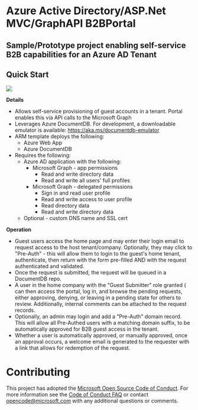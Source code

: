 # Azure Active Directory/ASP.Net MVC/GraphAPI B2BPortal
## Sample/Prototype project enabling self-service B2B capabilities for an Azure AD Tenant
## Quick Start

<a href="https://portal.azure.com/#create/Microsoft.Template/uri/https%3A%2F%2Fraw.githubusercontent.com%2FAzure%2Factive-directory-dotnet-graphapi-b2bportal-web%2Fmaster%2Fazuredeploy.json" target="_blank"><img src="http://azuredeploy.net/deploybutton.png"/></a>

__Details__
* Allows self-service provisioning of guest accounts in a tenant. Portal enables this via API calls to the Microsoft Graph
* Leverages Azure DocumentDB. For development, a downloadable emulator is available: https://aka.ms/documentdb-emulator
* ARM template deploys the following:
  * Azure Web App
  * Azure DocumentDB
* Requires the following:
  * Azure AD application with the following:
    * Microsoft Graph - app permissions
      * Read and write directory data
      * Read and write all users' full profiles
    * Microsoft Graph - delegated permissions
      * Sign in and read user profile
      * Read and write access to user profile
      * Read directory data
      * Read and write directory data
  * Optional - custom DNS name and SSL cert

__Operation__

* Guest users access the home page and may enter their login email to request access to the host tenant/company. Optionally, they may click to "Pre-Auth" - this will allow them to login to the guest's home tenant, authenticate, then return with the form pre-filled AND with the request authenticated and validated.
* Once the request is submitted, the request will be queued in a DocumentDB repo.
* A user in the home company with the "Guest Submitter" role granted ( can then access the portal, log in, and browse the pending requests, either approving, denying, or leaving in a pending state for others to review. Additionally, internal comments can be attached to the request records.
* Optionally, an admin may login and add a "Pre-Auth" domain record. This will allow all Pre-Authed users with a matching domain suffix, to be automatically approved for B2B guest access in the tenant. 
* Whether a user is automatically approved, or manually approved, once an approval occurs, a welcome email is generated to the requester with a link that allows for redemption of the request. 

# Contributing

This project has adopted the [Microsoft Open Source Code of Conduct](https://opensource.microsoft.com/codeofconduct/). For more information see the [Code of Conduct FAQ](https://opensource.microsoft.com/codeofconduct/faq/) or contact [opencode@microsoft.com](mailto:opencode@microsoft.com) with any additional questions or comments.
